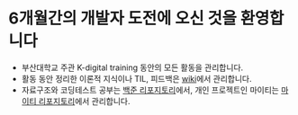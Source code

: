 # 6개월간의 개발자 도전에 오신 것을 환영합니다
* 부산대학교 주관 K-digital training 동안의 모든 활동을 관리합니다.
* 활동 동안 정리한 이론적 지식이나 TIL, 피드백은 [wiki](https://github.com/bluelessman/K-digital-project/wiki/%EA%B0%9C%EB%B0%9C%EC%9E%90-%EB%8F%84%EC%A0%84-%ED%94%84%EB%A1%9C%EC%A0%9D%ED%8A%B8)에서 관리합니다.
* 자료구조와 코딩테스트 공부는 [백준 리포지토리](https://github.com/bluelessman/Practice-Baekjoon)에서, 개인 프로젝트인 마이티는 [마이티 리포지토리](https://github.com/bluelessman/Mighty)에서 관리합니다.
